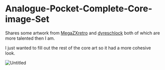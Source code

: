 # Analogue-Pocket-Complete-Core-image-Set
Shares some artwork from  <a href="https://github.com/MegaZXretro/Analogue-Pocket-Custom-Platform-Art" target="MegaZXretro">MegaZXretro</a> and <a href="https://github.com/dyreschlock/pocket-platform-images" target="dyreschlock">dyreschlock</a> both of which are more talented then I am. 

I just wanted to fill out the rest of the core art so it had a more cohesive look. 

![Untitled](https://user-images.githubusercontent.com/118319530/205410551-7069df33-6755-402c-8ab5-16f782ac82ef.gif)


